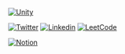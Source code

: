 [![Unity](https://img.shields.io/badge/Unity-100000?style=for-the-badge&logo=unity&logoColor=white)](https://unity.com)

[![Twitter](https://img.shields.io/badge/Twitter-1DA1F2?style=for-the-badge&logo=twitter&logoColor=white)](https://twitter.com/jarretflack)
[![Linkedin](https://img.shields.io/badge/LinkedIn-0077B5?style=for-the-badge&logo=linkedin&logoColor=white)](https://linkedin.com/in/jarret-flack)
[![LeetCode](https://img.shields.io/badge/-LeetCode-FFA116?style=for-the-badge&logo=LeetCode&logoColor=white)](https://leetcode.com/flakaflava/)

[![Notion](https://img.shields.io/badge/Notion-000000?style=for-the-badge&logo=notion&logoColor=white)](https://notion.so/about)

